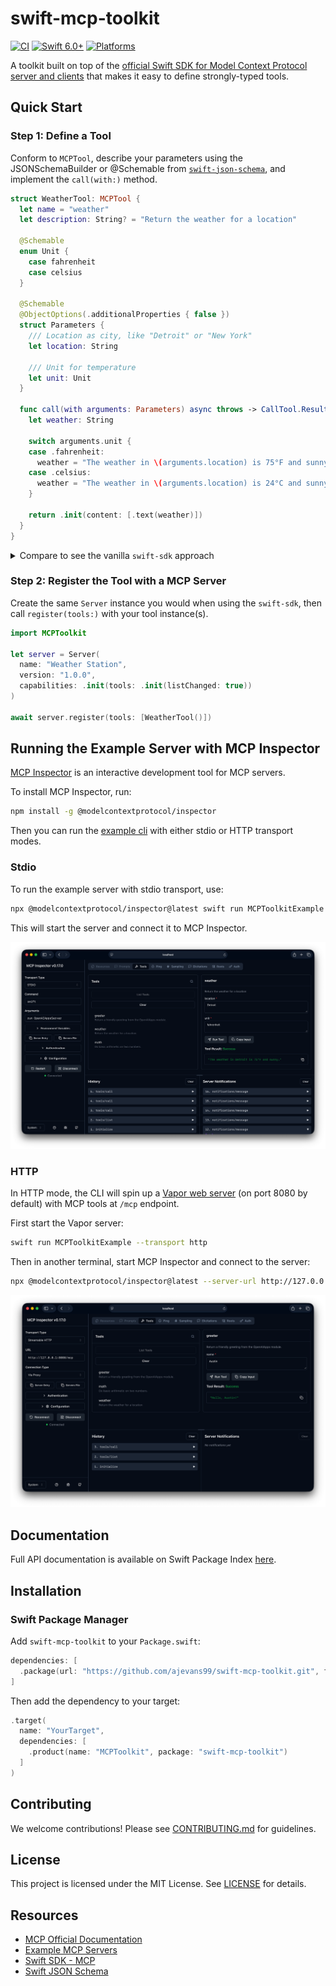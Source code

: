 # swift-mcp-toolkit

[![CI](https://github.com/ajevans99/swift-mcp-toolkit/actions/workflows/ci.yml/badge.svg)](https://github.com/ajevans99/swift-mcp-toolkit/actions/workflows/ci.yml)
[![Swift 6.0+](https://img.shields.io/badge/Swift-6.0+-orange.svg)](https://swift.org)
[![Platforms](https://img.shields.io/badge/platforms-iOS%20%7C%20macOS%20%7C%20tvOS%20%7C%20watchOS%20%7C%20Linux-lightgrey.svg)](https://swift.org)

A toolkit built on top of the [official Swift SDK for Model Context Protocol server and clients](https://github.com/modelcontextprotocol/swift-sdk) that makes it easy to define strongly-typed tools.

## Quick Start

### Step 1: Define a Tool

Conform to `MCPTool`, describe your parameters using the JSONSchemaBuilder or @Schemable from [`swift-json-schema`](https://github.com/ajevans99/swift-json-schema), and implement the `call(with:)` method.

```swift
struct WeatherTool: MCPTool {
  let name = "weather"
  let description: String? = "Return the weather for a location"

  @Schemable
  enum Unit {
    case fahrenheit
    case celsius
  }

  @Schemable
  @ObjectOptions(.additionalProperties { false })
  struct Parameters {
    /// Location as city, like "Detroit" or "New York"
    let location: String

    /// Unit for temperature
    let unit: Unit
  }

  func call(with arguments: Parameters) async throws -> CallTool.Result {
    let weather: String

    switch arguments.unit {
    case .fahrenheit:
      weather = "The weather in \(arguments.location) is 75°F and sunny."
    case .celsius:
      weather = "The weather in \(arguments.location) is 24°C and sunny."
    }

    return .init(content: [.text(weather)])
  }
}
```

<details>
<summary>Compare to see the vanilla <code>swift-sdk</code> approach</summary>

```swift
// Example/Sources/MCPToolkitExample/Tools/VanillaWeatherTool.swift
import MCP

struct VanillaWeatherTool {
  static let name = "weather"

  static func configure(server: Server) async {
    await server.withMethodHandler(ListTools.self) { _ in
      let tools = [
        Tool(
          name: Self.name,
          description: "Return the weather for a location",
          inputSchema: .object([
            "type": .string("object"),
            "additionalProperties": .bool(false),
            "properties": .object([
              "location": .object([
                "type": .string("string"),
                "description": .string("Location as city, like \"Detroit\" or \"New York\""),
              ]),
              "unit": .object([
                "type": .string("string"),
                "enum": .array(["fahrenheit", "celsius"].map { .string($0) }),
                "description": .string("Unit for temperature"),
              ]),
            ]),
            "required": .array([.string("location"), .string("unit")]),
          ])
        )
      ]
      return .init(tools: tools)
    }

    await server.withMethodHandler(CallTool.self) { params async in
      guard let arguments = params.arguments else {
        return .init(
          content: [.text("Missing arguments for tool \(Self.name)")],
          isError: true
        )
      }

      guard
        case .string(let location)? = arguments["location"],
        case .string(let unit)? = arguments["unit"]
      else {
        return .init(
          content: [.text("Arguments for tool \(Self.name) failed validation.")],
          isError: true
        )
      }

      let summary: String
      switch unit {
      case "fahrenheit":
        summary = "The weather in \(location) is 75°F and sunny."
      case "celsius":
        summary = "The weather in \(location) is 24°C and sunny."
      default:
        return .init(
          content: [.text("Arguments for tool \(Self.name) failed validation.")],
          isError: true
        )
      }

      return .init(content: [.text(summary)])
    }
  }
}
```

</details>

### Step 2: Register the Tool with a MCP Server

Create the same `Server` instance you would when using the `swift-sdk`, then call `register(tools:)` with your tool instance(s).

```swift
import MCPToolkit

let server = Server(
  name: "Weather Station",
  version: "1.0.0",
  capabilities: .init(tools: .init(listChanged: true))
)

await server.register(tools: [WeatherTool()])
```

## Running the Example Server with MCP Inspector

[MCP Inspector](https://modelcontextprotocol.io/docs/tools/inspector) is an interactive development tool for MCP servers.

To install MCP Inspector, run:

```bash
npm install -g @modelcontextprotocol/inspector
```

Then you can run the [example cli](./Example) with either stdio or HTTP transport modes.

### Stdio

To run the example server with stdio transport, use:

```bash
npx @modelcontextprotocol/inspector@latest swift run MCPToolkitExample --transport stdio
```

This will start the server and connect it to MCP Inspector.

![MCP Inspector screenshot (STDIO mode)](./docs/images/mcp-inspector-stdio.png)

### HTTP

In HTTP mode, the CLI will spin up a [Vapor web server](https://vapor.codes) (on port 8080 by default) with MCP tools at `/mcp` endpoint.

First start the Vapor server:

```bash
swift run MCPToolkitExample --transport http
```

Then in another terminal, start MCP Inspector and connect to the server:

```bash
npx @modelcontextprotocol/inspector@latest --server-url http://127.0.0.1:8080/mcp --transport http
```

![MCP Inspector screenshot (HTTP mode)](./docs/images/mcp-inspector-http.png)

## Documentation

Full API documentation is available on Swift Package Index [here](https://swiftpackageindex.com/ajevans99/swift-mcp-toolkit/main/documentation/mcptoolkit).

## Installation

### Swift Package Manager

Add `swift-mcp-toolkit` to your `Package.swift`:

```swift
dependencies: [
  .package(url: "https://github.com/ajevans99/swift-mcp-toolkit.git", from: "0.1.0")
]
```

Then add the dependency to your target:

```swift
.target(
  name: "YourTarget",
  dependencies: [
    .product(name: "MCPToolkit", package: "swift-mcp-toolkit")
  ]
)
```

## Contributing

We welcome contributions! Please see [CONTRIBUTING.md](CONTRIBUTING.md) for guidelines.

## License

This project is licensed under the MIT License. See [LICENSE](LICENSE) for details.

## Resources

- [MCP Official Documentation](https://modelcontextprotocol.io/docs)
- [Example MCP Servers](https://github.com/modelcontextprotocol/servers)
- [Swift SDK - MCP](https://github.com/modelcontextprotocol/swift-sdk)
- [Swift JSON Schema](https://github.com/ajevans99/swift-json-schema)
